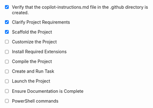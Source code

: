 <!-- Use this file to provide workspace-specific custom instructions to Copilot. For more details, visit https://code.visualstudio.com/docs/copilot/copilot-customization#_use-a-githubcopilotinstructionsmd-file -->
- [x] Verify that the copilot-instructions.md file in the .github directory is created.

- [x] Clarify Project Requirements
	<!-- Creating a professional PDF Merger with modern design using Next.js, TypeScript, and Tailwind CSS for Vercel deployment -->

- [x] Scaffold the Project
	<!-- Created Next.js project with TypeScript, Tailwind CSS, and installed pdf-lib for PDF manipulation -->

- [ ] Customize the Project
	<!-- Add PDF merger functionality, modern UI components, and file upload/download features -->

- [ ] Install Required Extensions
	<!-- Install any required extensions -->

- [ ] Compile the Project
	<!-- Install dependencies and resolve any issues -->

- [ ] Create and Run Task
	<!-- Create development task for the project -->

- [ ] Launch the Project
	<!-- Launch development server -->

- [ ] Ensure Documentation is Complete
	<!-- Update README and clean up instructions -->

- [ ] PowerShell commands 
	<!-- Dont use this symbol && in poweshell command it creat syntax error always use ; this -->
